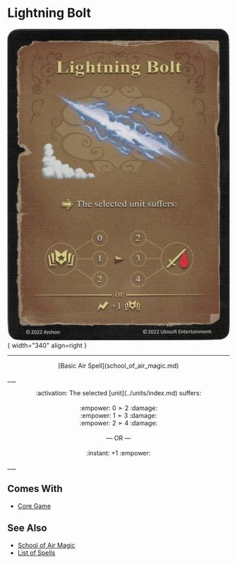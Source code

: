 # Lightning Bolt

![Lightning Bolt](../assets/spells-lightning_bolt.webp){ width="340" align=right }

___
<p style="text-align: center;" markdown>[Basic Air Spell](school_of_air_magic.md)</p>
___
<p style="text-align: center;" markdown>:activation: The selected [unit](../units/index.md) suffers:<br><br>:empower: 0 ➣ 2 :damage:<br>:empower: 1 ➣ 3 :damage:<br>:empower: 2 ➣ 4 :damage:<br><br>— OR —<br><br>:instant: +1 :empower:</p>
___


## Comes With

- [Core Game](../content/core_game.md)


## See Also

- [School of Air Magic](school_of_air_magic.md)
- [List of Spells](index.md)
